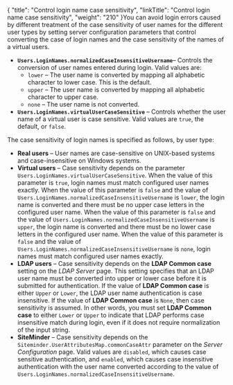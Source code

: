 {
    "title": "Control login name case sensitivity",
    "linkTitle": "Control login name case sensitivity",
    "weight": "210"
}You can avoid login errors caused by different treatment of the case sensitivity of user names for the different user types by setting server configuration parameters that control converting the case of login names and the case sensitivity of the names of a virtual users.

-   **`Users.LoginNames.normalizedCaseInsensitiveUsername`**– Controls the conversion of user names entered during login. Valid values are:  
    -   `lower` – The user name is converted by mapping all alphabetic character to lower case. This is the default.
    -   `upper` – The user name is converted by mapping all alphabetic character to upper case.
    -   `none` – The user name is not converted.
-   **`Users.LoginNames.virtualUserCaseSensitive`** – Controls whether the user name of a virtual user is case sensitive. Valid values are `true`, the default, or `false`.

The case sensitivity of login names is specified as follows, by user type:

-   **Real users** – User names are case-sensitive on UNIX-based systems and case-insensitive on Windows systems.
-   **Virtual users** – Case sensitivity depends on the parameter `Users.LoginNames.virtualUserCaseSensitive`. When the value of this parameter is `true`, login names must match configured user names exactly. When the value of this parameter is `false` and the value of `Users.LoginNames.normalizedCaseInsensitiveUsername` is `lower`, the login name is converted and there must be no upper case letters in the configured user name. When the value of this parameter is `false` and the value of `Users.LoginNames.normalizedCaseInsensitiveUsername` is `upper`, the login name is converted and there must be no lower case letters in the configured user name. When the value of this parameter is `false` and the value of `Users.LoginNames.normalizedCaseInsensitiveUsername` is `none`, login names must match configured user names exactly.
-   **LDAP users** – Case sensitivity depends on the **LDAP Common case** setting on the *LDAP Server* page. This setting specifies that an LDAP user name must be converted into upper or lower case before it is submitted for authentication. If the value of **LDAP Common case** is either `Upper` or `Lower`, the LDAP user name authentication is case insensitive. If the value of **LDAP Common case** is `None`, then case sensitivity is assumed. In other words, you must set **LDAP Common case** to either `Lower` or `Upper` to indicate that LDAP performs case insensitive match during login, even if it does not require normalization of the input string.
-   **SiteMinder** – Case sensitivity depends on the `Siteminder.UserAttributesMap.commonCaseAttr` parameter on the *Server Configuration* page. Valid values are `disabled`, which causes case sensitive authentication, and `enabled`, which causes case insensitive authentication with the user name converted according to the value of `Users.LoginNames.normalizedCaseInsensitiveUsername`.

